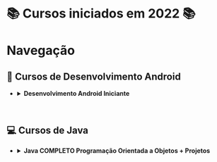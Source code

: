 # 📚 Cursos iniciados em 2022 📚

# **Navegação**

## **📱 Cursos de Desenvolvimento Android**

* <details>
  <summary> <b>Desenvolvimento Android Iniciante</b> </summary>

  Material de apoio

  * [Introdução](/Android/CursoUdemyAndroidIniciante/Introducao/);
  * [Introdução à lógica e algoritmos](/Android/CursoUdemyAndroidIniciante/Introducao-a-logica/);
  * [Android - conceitos e fundamentos](/Android/CursoUdemyAndroidIniciante/Fundamentos/);
  * [Layout - conceitos iniciais](/Android/CursoUdemyAndroidIniciante/Layout-Conceitos-Iniciais/);
  * [Convenções de Código](/Android/CursoUdemyAndroidIniciante/App01ConversorDeMoedas/);
  
  Exercícios

  * [App conversor de moedas](https://github.com/LuizMiguelSR/ConversorMoedas);

  </details>

</details>
&nbsp;

## **💻 Cursos de Java**

* <details>
  <summary> <b>Java COMPLETO Programação Orientada a Objetos + Projetos</b> </summary>

  * Fundamentos e orientação a objeto;

    * [Fundamentos](/Java/CursoUdemyJava/curso_programacao/);

  * Construtores, palavra this, sobrecarga e encapsulamento;

    * [Membros Estáticos](/Java/CursoUdemyJava/boxingEunboxing/);
    * [Classes e atributos](/Java/CursoUdemyJava/exerciciosClassesEAtributos/);
    * [Construtores](/Java/CursoUdemyJava/exercicios_contrutores/);

  * Comportamento de memória, arrays e listas;

    * [Tipo referência X Valor](/Java/CursoUdemyJava/tiposReferenciaTiposValor/);
    * [Vetores](/Java/CursoUdemyJava/vetores/);
    * [Boxing e Unboxing](/Java/CursoUdemyJava/boxingEunboxing/);
    * [Laço for each](/Java/CursoUdemyJava/lacoForEach/);
    * [Listas](/Java/CursoUdemyJava/listasParte02/);
    * [Exercícios 01](/Java/CursoUdemyJava/exerciciosListas/);
    * [Exercícios Resolvidos](/Java/CursoUdemyJava/exercicioResolvidoMatriz/);
    * [Exercícios 02](/Java/CursoUdemyJava/exerciciosMatrizes/);

  * Tópicos especiais em Java;

    * [Trabalhando com datas - Date](/Java/CursoUdemyJava/date/);
    * [Manipulando um Date com Calendar](/Java/CursoUdemyJava/calendar/);

  * Git e Github;

  * Enumerações e composição;

    * [Trabalhando com Enumerações e conversão em String](/Java/CursoUdemyJava/enumeracao/);
    * Falando sobre design;
    * Composição;
    * [Exercício 01 - Composição](/Java/CursoUdemyJava/compositionExercicio01/);
    * [Exercício 02 - StringBuilder](/Java/CursoUdemyJava/stringBuilderExercicio02/);
    * [Exercício de fixação](/Java/CursoUdemyJava/exercicioEnumComposition/);
  
  * Herança e polimorfismo;

    * [Herança](/Java/CursoUdemyJava/heranca/);

  </details>
